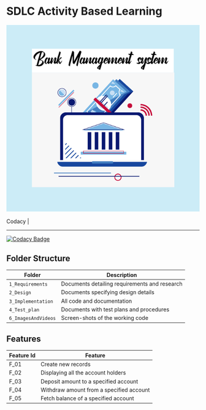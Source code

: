 # SDLC Activity Based Learning
![Banner](https://github.com/priyankabb153/LTTS_Mini_project/blob/main/1_Requirements/banner.PNG)

<!--
Visit [Pages for Report -optional](using github.io option)


Build | Code Quality | Unity | [Git Inspector](using github.io option)
------|----------|-------|--------------
 To be added | To be added | To be added | To be added

-->

Codacy |
*********************************************************

[![Codacy Badge](https://app.codacy.com/project/badge/Grade/7df112b9052042d6b64c825199f69ace)](https://www.codacy.com/gh/priyankabb153/LTTS_Mini_project/dashboard?utm_source=github.com&amp;utm_medium=referral&amp;utm_content=priyankabb153/LTTS_Mini_project&amp;utm_campaign=Badge_Grade)


<!--[![C/C++ CI](https://github.com/arc-arnob/LnT_Mini_Project/actions/workflows/c-cpp.yml/badge.svg)](https://github.com/arc-arnob/LnT_Mini_Project/#actions/workflows/c-cpp.yml)--> 


## Folder Structure
Folder             | Description
-------------------| -----------------------------------------
`1_Requirements`   | Documents detailing requirements and research
`2_Design`         | Documents specifying design details
`3_Implementation` | All code and documentation
`4_Test_plan`      | Documents with test plans and procedures
`6_ImagesAndVideos`      | Screen-shots of the working code

## Features

| Feature Id | Feature |
| -----------|---------|
|F_01| Create new records | |
|F_02| Displaying all the account holders |
|F_03| Deposit amount to a specified account |
|F_04| Withdraw amount from a specified account |
|F_05| Fetch balance of a specified account |



<!--

## Contributors List and Summary

SF Id. |  Name   |    Features    | Issuess Raised |Issues Resolved|No Test Cases|Test Case Pass
-------|---------|----------------|----------------|---------------|-------------|--------------
`260150` | B.B.Priyanka  | Feature A, B etc    | X No     | X No   |X No   |X No     
   -->
<!--
## Challenges Faced and How Was It Overcome

1. ABC
2. BCD
3. ...
4. ...

## Learning Resources
1. [markdownCheatsheet](https://github.com/adam-p/markdown-here/wiki/Markdown-Cheatsheet)
2. [markdownBasics](https://guides.github.com/features/mastering-markdown/)
3. [git inspector](https://github.com/ejwa/gitinspector.git)
4. [github workflow](https://docs.github.com/en/actions/learn-github-action)
   
   -->

